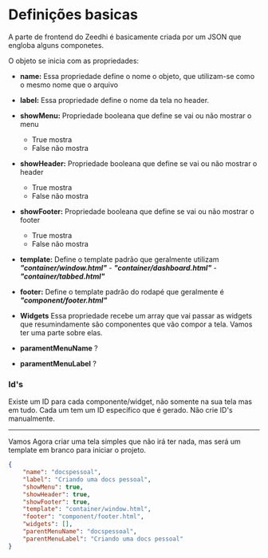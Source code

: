 # Definições basicas

A parte de frontend do Zeedhi é basicamente criada por um JSON que engloba alguns componetes.

O objeto se inicia com as propriedades:


+ <strong>name:</strong> Essa propriedade define o nome o objeto, que utilizam-se como o mesmo nome que o arquivo

+ <strong>label:</strong> Essa propriedade define o nome da tela no header.
  
+ <strong>showMenu:</strong> Propriedade booleana que define se vai ou não mostrar o menu
  + True mostra
  + False não mostra

+ <strong>showHeader:</strong> Propriedade booleana que define se vai ou não mostrar o header
  + True mostra
  + False não mostra
  
+ <strong>showFooter:</strong> Propriedade booleana que define se vai ou não mostrar o footer
  + True mostra
  + False não mostra

+ <strong>template:</strong> Define o template padrão que geralmente utilizam ***"container/window.html"*** - ***"container/dashboard.html"*** - ***"container/tabbed.html"***

+ <strong>footer:</strong> Define o template padrão do rodapé que geralmente é ***"component/footer.html"***

+ <strong>Widgets</strong> Essa propriedade recebe um array que vai passar as widgets que resumindamente são componentes que vão compor a tela. Vamos ter uma parte sobre elas.

+ <strong>paramentMenuName</strong> ?
+ <strong>paramentMenuLabel</strong> ?

### Id's

Existe um ID para cada componente/widget, não somente na sua tela mas em tudo. Cada um tem um ID específico que é gerado. Não crie ID's manualmente.

<hr>

Vamos Agora criar uma tela simples que não irá ter nada, mas será um template em branco para iniciar o projeto.

```json
{ 
    "name": "docspessoal",
    "label": "Criando uma docs pessoal",
    "showMenu": true,
    "showHeader": true,
    "showFooter": true,
    "template": "container/window.html",
    "footer": "component/footer.html",
    "widgets": [],
    "parentMenuName": "docspessoal",
    "parentMenuLabel": "Criando uma docs pessoal"
}

```